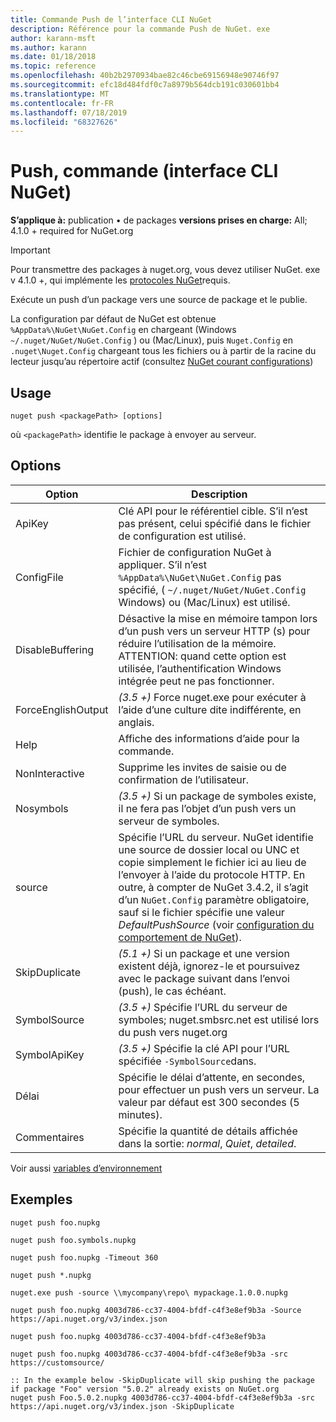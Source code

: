 ```yaml
---
title: Commande Push de l’interface CLI NuGet
description: Référence pour la commande Push de NuGet. exe
author: karann-msft
ms.author: karann
ms.date: 01/18/2018
ms.topic: reference
ms.openlocfilehash: 40b2b2970934bae82c46cbe69156948e90746f97
ms.sourcegitcommit: efc18d484fdf0c7a8979b564dcb191c030601bb4
ms.translationtype: MT
ms.contentlocale: fr-FR
ms.lasthandoff: 07/18/2019
ms.locfileid: "68327626"
---
```

# <a name="push-command-nuget-cli"></a>Push, commande (interface CLI NuGet)

**S’applique à:** publication &bullet; de packages **versions prises en charge:** All; 4.1.0 + required for NuGet.org

> [!Important]
> Pour transmettre des packages à nuget.org, vous devez utiliser NuGet. exe v 4.1.0 +, qui implémente les [protocoles NuGet](../../api/nuget-protocols.md)requis.

Exécute un push d’un package vers une source de package et le publie.

La configuration par défaut de NuGet est obtenue `%AppData%\NuGet\NuGet.Config` en chargeant (Windows `~/.nuget/NuGet/NuGet.Config` ) ou (Mac/Linux), puis `Nuget.Config` en `.nuget\Nuget.Config` chargeant tous les fichiers ou à partir de la racine du lecteur jusqu’au répertoire actif (consultez [NuGet courant configurations](../../consume-packages/configuring-nuget-behavior.md))

## <a name="usage"></a>Usage

```cli
nuget push <packagePath> [options]
```

où `<packagePath>` identifie le package à envoyer au serveur.

## <a name="options"></a>Options

| Option | Description |
| --- | --- |
| ApiKey | Clé API pour le référentiel cible. S’il n’est pas présent, celui spécifié dans le fichier de configuration est utilisé. |
| ConfigFile | Fichier de configuration NuGet à appliquer. S’il n’est `%AppData%\NuGet\NuGet.Config` pas spécifié, ( `~/.nuget/NuGet/NuGet.Config` Windows) ou (Mac/Linux) est utilisé.|
| DisableBuffering | Désactive la mise en mémoire tampon lors d’un push vers un serveur HTTP (s) pour réduire l’utilisation de la mémoire. ATTENTION: quand cette option est utilisée, l’authentification Windows intégrée peut ne pas fonctionner. |
| ForceEnglishOutput | *(3.5 +)* Force nuget.exe pour exécuter à l’aide d’une culture dite indifférente, en anglais. |
| Help | Affiche des informations d’aide pour la commande. |
| NonInteractive | Supprime les invites de saisie ou de confirmation de l’utilisateur. |
| Nosymbols | *(3.5 +)* Si un package de symboles existe, il ne fera pas l’objet d’un push vers un serveur de symboles. |
| source | Spécifie l’URL du serveur. NuGet identifie une source de dossier local ou UNC et copie simplement le fichier ici au lieu de l’envoyer à l’aide du protocole HTTP.  En outre, à compter de NuGet 3.4.2, il s’agit d’un `NuGet.Config` paramètre obligatoire, sauf si le fichier spécifie une valeur *DefaultPushSource* (voir [configuration du comportement de NuGet](../../consume-packages/configuring-nuget-behavior.md)). |
| SkipDuplicate | *(5.1 +)* Si un package et une version existent déjà, ignorez-le et poursuivez avec le package suivant dans l’envoi (push), le cas échéant. |
| SymbolSource | *(3.5 +)* Spécifie l’URL du serveur de symboles; nuget.smbsrc.net est utilisé lors du push vers nuget.org |
| SymbolApiKey | *(3.5 +)* Spécifie la clé API pour l’URL spécifiée `-SymbolSource`dans. |
| Délai | Spécifie le délai d’attente, en secondes, pour effectuer un push vers un serveur. La valeur par défaut est 300 secondes (5 minutes). |
| Commentaires | Spécifie la quantité de détails affichée dans la sortie: *normal*, *Quiet*, *detailed*. |

Voir aussi [variables d’environnement](cli-ref-environment-variables.md)

## <a name="examples"></a>Exemples

```cli
nuget push foo.nupkg

nuget push foo.symbols.nupkg

nuget push foo.nupkg -Timeout 360

nuget push *.nupkg

nuget.exe push -source \\mycompany\repo\ mypackage.1.0.0.nupkg

nuget push foo.nupkg 4003d786-cc37-4004-bfdf-c4f3e8ef9b3a -Source https://api.nuget.org/v3/index.json

nuget push foo.nupkg 4003d786-cc37-4004-bfdf-c4f3e8ef9b3a

nuget push foo.nupkg 4003d786-cc37-4004-bfdf-c4f3e8ef9b3a -src https://customsource/

:: In the example below -SkipDuplicate will skip pushing the package if package "Foo" version "5.0.2" already exists on NuGet.org
nuget push Foo.5.0.2.nupkg 4003d786-cc37-4004-bfdf-c4f3e8ef9b3a -src https://api.nuget.org/v3/index.json -SkipDuplicate
```

